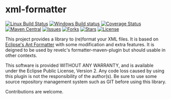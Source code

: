 xml-formatter
======================

[![Linux Build Status](https://travis-ci.org/revelc/xml-formatter.svg)](https://travis-ci.org/revelc/xml-formatter)
[![Windows Build status](https://ci.appveyor.com/api/projects/status/j3cd0dwqlyu0iv2y?svg=true)](https://ci.appveyor.com/project/velo/xml-formatter)
[![Coverage Status](https://coveralls.io/repos/revelc/xml-formatter/badge.svg?branch=main)](https://coveralls.io/r/revelc/xml-formatter?branch=main)
[![Maven Central](https://maven-badges.herokuapp.com/maven-central/net.revelc.code.formatter/xml-formatter/badge.svg)](https://maven-badges.herokuapp.com/maven-central/net.revelc.code.formatter/xml-formatter/)
[![Issues](https://img.shields.io/github/issues/revelc/xml-formatter.svg)](https://github.com/revelc/xml-formatter/issues)
[![Forks](https://img.shields.io/github/forks/revelc/xml-formatter.svg)](https://github.com/revelc/xml-formatter/network)
[![Stars](https://img.shields.io/github/stars/revelc/xml-formatter.svg)](https://github.com/revelc/xml-formatter/stargazers)
[![License](https://img.shields.io/badge/License-EPL%202.0-red.svg)](https://github.com/revelc/xml-formatter/blob/main/LICENSE)

This project provides a library to (re)format your XML files. It is based on [Eclipse's Ant Formatter](https://github.com/eclipse/eclipse.platform/tree/master/ant/org.eclipse.ant.ui/Ant%20Editor/org/eclipse/ant/internal/ui/editor/formatter) with some modification and extra features.
It is deigned to be used by revelc's formatter-maven-plugin but should usable in other contexts.


This software is provided WITHOUT ANY WARRANTY, and is available under the
Eclipse Public License, Version 2. Any code loss caused by using this plugin is not the
responsibility of the author(s). Be sure to use some source repository
management system such as GIT before using this library.

Contributions are welcome.

[Eclipse]: https://eclipse.org
[Maven]: https://maven.apache.org
